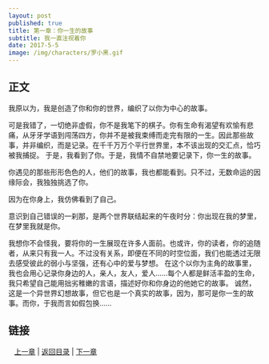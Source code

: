 ```yaml
---
layout: post
published: true
title: 第一章：你一生的故事
subtitle: 我一直注视着你
date: 2017-5-5
image: /img/characters/罗小黑.gif
---
```


## 正文

我原以为，我是创造了你和你的世界，编织了以你为中心的故事。

可是我错了，一切绝非虚假，你不是我笔下的棋子。你有生命有渴望有欢愉有悲痛，从牙牙学语到闯荡四方，你并不是被我束缚而走完有限的一生。因此那些故事，并非编织，而是记录。在千千万万个平行世界里，本不该出现的交汇点，恰巧被我捕捉。
于是，我看到了你。于是，我情不自禁地要记录下，你一生的故事。

你遇见的那些形形色色的人，他们的故事，我也都能看到。只不过，无数命运的因缘际会，我独独挑选了你。

因为在你身上，我仿佛看到了自己。

意识到自己错误的一刹那，是两个世界联结起来的午夜时分：你出现在我的梦里，在梦里我就是你。

我想你不会怪我，要将你的一生展现在许多人面前。也或许，你的读者，你的追随者，从来只有我一人。不过没有关系，即便在不同的时空位面，我们也能透过无限去感受彼此的弱小与坚强，还有心中的爱与梦想。
在这个以你为主角的故事里，我也会用心记录你身边的人，亲人，友人，爱人……每个人都是鲜活丰盈的生命，我只希望自己能用拙劣稚嫩的言语，描述好你和你身边的他她它的故事。
诚然，这是一个异世界幻想故事，但它也是一个真实的故事，因为，那可是你一生的故事。而你，于我而言如假包换……


## 链接

    [上一章](/Novels/chap-pre) | [返回目录](/Novels/index) | [下一章](/Novels/chap-one) 





